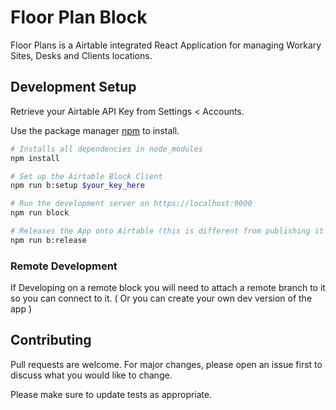 # Floor Plan Block

Floor Plans is a Airtable integrated React Application for managing Workary Sites, Desks and Clients locations.

## Development Setup

Retrieve your Airtable API Key from Settings < Accounts.

Use the package manager [npm](https://www.npmjs.com) to install.
```bash
# Installs all dependencies in node_modules
npm install

# Set up the Airtable Block Client
npm run b:setup $your_key_here

# Run the development server on https://localhost:9000
npm run block

# Releases the App onto Airtable (this is different from publishing it on the market)
npm run b:release
```

### Remote Development 

If Developing on a remote block you will need to attach a remote branch to it so you can connect to it. ( Or you can create your own dev version of the app )

## Contributing
Pull requests are welcome. For major changes, please open an issue first to discuss what you would like to change.

Please make sure to update tests as appropriate.

